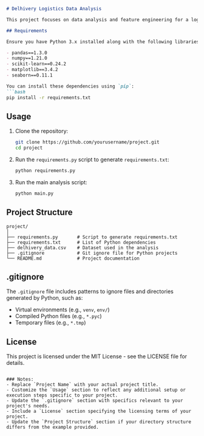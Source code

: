 ```markdown
# Delhivery Logistics Data Analysis

This project focuses on data analysis and feature engineering for a logistics dataset from Delhivery, involving cleaning, aggregation, visualization, and modeling tasks.

## Requirements

Ensure you have Python 3.x installed along with the following libraries:

- pandas==1.3.0
- numpy==1.21.0
- scikit-learn==0.24.2
- matplotlib==3.4.2
- seaborn==0.11.1

You can install these dependencies using `pip`:
```bash
pip install -r requirements.txt
```

## Usage

1. Clone the repository:
   ```bash
   git clone https://github.com/yourusername/project.git
   cd project
   ```

2. Run the `requirements.py` script to generate `requirements.txt`:
   ```bash
   python requirements.py
   ```

3. Run the main analysis script:
   ```bash
   python main.py
   ```

## Project Structure

```
project/
│
├── requirements.py       # Script to generate requirements.txt
├── requirements.txt      # List of Python dependencies
├── delhivery_data.csv    # Dataset used in the analysis
├── .gitignore            # Git ignore file for Python projects
└── README.md             # Project documentation
```

## .gitignore

The `.gitignore` file includes patterns to ignore files and directories generated by Python, such as:
- Virtual environments (e.g., `venv`, `env/`)
- Compiled Python files (e.g., `*.pyc`)
- Temporary files (e.g., `*.tmp`)

## License

This project is licensed under the MIT License - see the LICENSE file for details.
```

### Notes:
- Replace `Project Name` with your actual project title.
- Customize the `Usage` section to reflect any additional setup or execution steps specific to your project.
- Update the `.gitignore` section with specifics relevant to your project's needs.
- Include a `License` section specifying the licensing terms of your project.
- Update the `Project Structure` section if your directory structure differs from the example provided.

